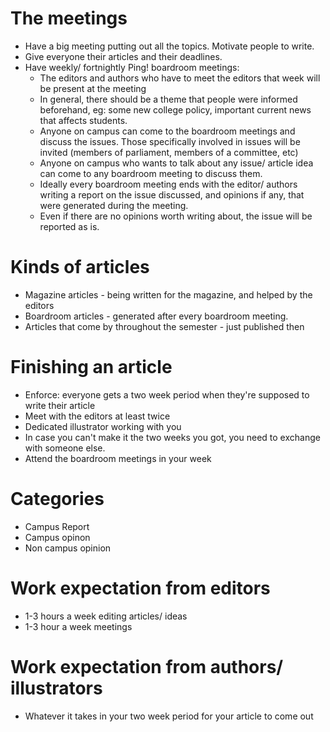 #  The meetings

+ Have a big meeting putting out all the topics. Motivate people to write.
+ Give everyone their articles and their deadlines.
+ Have weekly/ fortnightly Ping! boardroom meetings:
  + The editors and authors who have to meet the editors that week will be present at the meeting
  + In general, there should be a theme that people were informed beforehand, eg: some new college policy, important current news that affects students.
  + Anyone on campus can come to the boardroom meetings and discuss the issues. Those specifically involved in issues will be invited (members of parliament, members         of a committee, etc)
  + Anyone on campus who wants to talk about any issue/ article idea can come to any boardroom meeting to discuss them.
  + Ideally every boardroom meeting ends with the editor/ authors writing a report on the issue discussed, and opinions if any, that were generated during the meeting.
  + Even if there are no opinions worth writing about, the issue will be reported as is.

# Kinds of articles
+ Magazine articles - being written for the magazine, and helped by the editors
+ Boardroom articles - generated after every boardroom meeting.
+ Articles that come by throughout the semester - just published then

# Finishing an article
+ Enforce: everyone gets a two week period when they're supposed to write their article
+ Meet with the editors at least twice
+ Dedicated illustrator working with you
+ In case you can't make it the two weeks you got, you need to exchange with someone else. 
+ Attend the boardroom meetings in your week

# Categories
+ Campus Report
+ Campus opinon
+ Non campus opinion

# Work expectation from editors
+ 1-3 hours a week editing articles/ ideas
+ 1-3 hour a week meetings

# Work expectation from authors/ illustrators
+ Whatever it takes in your two week period for your article to come out
